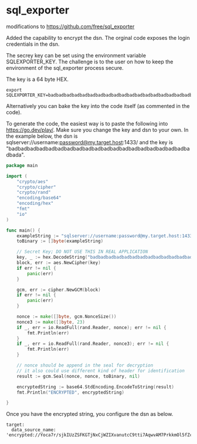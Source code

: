 # sql_exporter
modifications to https://github.com/free/sql_exporter

Added the capability to encrypt the dsn. The orginal code exposes the login credentials in the dsn.

The secrey key can be set using the environment variable SQLEXPORTER_KEY. The challenge is to the user on how to keep the environment of the sql_exporter process secure. 

The key is a 64 byte HEX.

```
export SQLEXPORTER_KEY=badbadbadbadbadbadbadbadbadbadbadbadbadbadbadbadbadbadbadbadbada
```

Alternatively you can bake the key into the code itself (as commented in the code).

To generate the code, the easiest way is to paste the following into https://go.dev/play/. Make sure you change the key and dsn to your own. In the example below, the dsn is sqlserver://username:password@my.target.host:1433/ and the key is "badbadbadbadbadbadbadbadbadbadbadbadbadbadbadbadbadbadbadbadbada".

```go
package main

import (
	"crypto/aes"
	"crypto/cipher"
	"crypto/rand"
	"encoding/base64"
	"encoding/hex"
	"fmt"
	"io"
)

func main() {
	exampleString := "sqlserver://username:password@my.target.host:1433/"
	toBinary := []byte(exampleString)

	// Secret Key; DO NOT USE THIS IN REAL APPLICATION
	key, _ := hex.DecodeString("badbadbadbadbadbadbadbadbadbadbadbadbadbadbadbadbadbadbadbadbada")
	block, err := aes.NewCipher(key)
	if err != nil {
		panic(err)
	}

	gcm, err := cipher.NewGCM(block)
	if err != nil {
		panic(err)
	}

	nonce := make([]byte, gcm.NonceSize())
	nonce3 := make([]byte, 23)
	if _, err = io.ReadFull(rand.Reader, nonce); err != nil {
		fmt.Println(err)
	}
	if _, err = io.ReadFull(rand.Reader, nonce3); err != nil {
		fmt.Println(err)
	}

	// nonce should be append in the seal for decryption
	// it also could use different kind of header for identification
	result := gcm.Seal(nonce, nonce, toBinary, nil)

	encryptedString := base64.StdEncoding.EncodeToString(result)
	fmt.Println("ENCRYPTED", encryptedString)

}
```

Once you have the encrypted string, you configure the dsn as below.

```
target:
  data_source_name: 'encrypted://Yoca7r/sjkIUzZSFKGTjNxCjWZIXvanutcC9tti7AqwvAM7PrkkmOl5fZcMcfnGYrwyPLFuudH+AMmN6Z8pQPoBWPGwmEHyQ1Vu8wPMu'
```  


  

